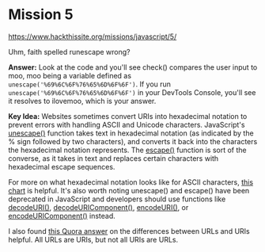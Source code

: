 # Mission 5
https://www.hackthissite.org/missions/javascript/5/

Uhm, faith spelled runescape wrong?

**Answer:** Look at the code and you'll see check() compares the user input to moo, moo being a variable defined as `unescape('%69%6C%6F%76%65%6D%6F%6F')`. If you run `unescape('%69%6C%6F%76%65%6D%6F%6F')` in your DevTools Console, you'll see it resolves to ilovemoo, which is your answer.

**Key Idea:** Websites sometimes convert URIs into hexadecimal notation to prevent errors with handling ASCII and Unicode characters. JavaScript's [unescape()](https://www.w3schools.com/jsref/jsref_unescape.asp) function takes text in hexadecimal notation (as indicated by the % sign followed by two characters), and converts it back into the characters the hexadecimal notation represents. The [escape()](https://www.w3schools.com/jsref/jsref_escape.asp) function is sort of the converse, as it takes in text and replaces certain characters with hexadecimal escape sequences.

For more on what hexadecimal notation looks like for ASCII characters, [this chart](https://www.ibm.com/support/knowledgecenter/en/ssw_aix_72/network/conversion_table.html) is helpful. It's also worth noting unescape() and escape() have been deprecated in JavaScript and developers should use functions like [decodeURI()](https://www.w3schools.com/jsref/jsref_decodeuri.asp), [decodeURIComponent()](https://www.w3schools.com/jsref/jsref_decodeuricomponent.asp), [encodeURI()](https://www.w3schools.com/jsref/jsref_encodeuri.asp), or [encodeURIComponent()](https://www.w3schools.com/jsref/jsref_encodeuricomponent.asp) instead.

I also found [this Quora answer](https://www.quora.com/What-is-the-difference-between-a-URL-and-a-URI) on the differences between URLs and URIs helpful. All URLs are URIs, but not all URIs are URLs.